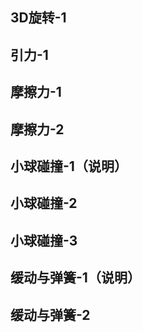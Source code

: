 ## 3D旋转-1
<preview path="../demo/canvas/part3/rotate1.vue"></preview>

## 引力-1
<preview path="../demo/canvas/part3/gravity1.vue"></preview>

## 摩擦力-1
<preview path="../demo/canvas/part3/friction1.vue"></preview>

## 摩擦力-2
<preview path="../demo/canvas/part3/friction2.vue"></preview>

## 小球碰撞-1（说明）
<preview path="../demo/canvas/part3/ballCollision1.vue"></preview>

## 小球碰撞-2
<preview path="../demo/canvas/part3/ballCollision2.vue"></preview>

## 小球碰撞-3
<preview path="../demo/canvas/part3/ballCollision3.vue"></preview>

## 缓动与弹簧-1（说明）
<preview path="../demo/canvas/part3/slowlyAndElastic1.vue"></preview>

## 缓动与弹簧-2
<preview path="../demo/canvas/part3/slowlyAndElastic2.vue"></preview>